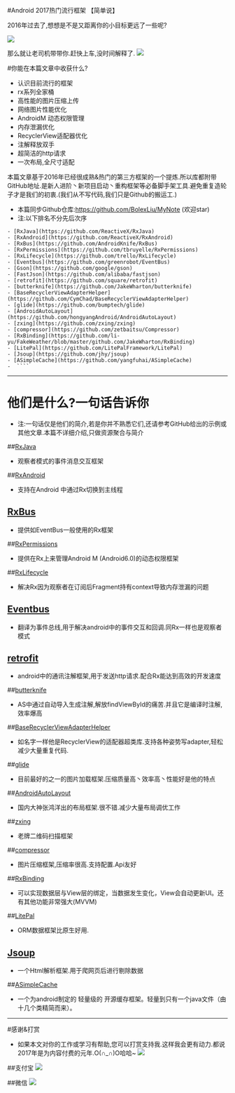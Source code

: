 #Android 2017热门流行框架 【简单说】

2016年过去了,想想是不是又距离你的小目标更远了一些呢?

![](http://upload-images.jianshu.io/upload_images/1110736-a8cdf84f3101ef02.gif?imageMogr2/auto-orient/strip/h/200)


那么就让老司机带带你.赶快上车,没时间解释了.
![](http://upload-images.jianshu.io/upload_images/1110736-6ecf151b5354635d.jpg?imageMogr2/auto-orient/strip%7CimageView2/2/w/100)

#你能在本篇文章中收获什么?
 - 认识目前流行的框架
 - rx系列全家桶
 - 高性能的图片压缩上传
 - 网络图片性能优化
 - AndroidM 动态权限管理
 - 内存泄漏优化
 - RecyclerView适配器优化
 - 注解释放双手
 - 超简洁的http请求
 - 一次布局,全尺寸适配


  本篇文章基于2016年已经很成熟&热门的第三方框架的一个提炼.所以库都附带GitHub地址.是新人进阶丶新项目启动丶重构框架等必备脚手架工具.避免重复造轮子才是我们的初衷.(我们从不写代码,我们只是Github的搬运工.)
 - 本篇同步Github仓库:https://github.com/BolexLiu/MyNote (欢迎star)
 - 注:以下排名不分先后次序

 >
    - [RxJava](https://github.com/ReactiveX/RxJava)
    - [RxAndroid](https://github.com/ReactiveX/RxAndroid)
    - [RxBus](https://github.com/AndroidKnife/RxBus)
    - [RxPermissions](https://github.com/tbruyelle/RxPermissions)
    - [RxLifecycle](https://github.com/trello/RxLifecycle)
    - [Eventbus](https://github.com/greenrobot/EventBus)
    - [Gson](https://github.com/google/gson)
    - [FastJson](https://github.com/alibaba/fastjson)
    - [retrofit](https://github.com/square/retrofit)
    - [butterknife](https://github.com/JakeWharton/butterknife)
    - [BaseRecyclerViewAdapterHelper](https://github.com/CymChad/BaseRecyclerViewAdapterHelper)
    - [glide](https://github.com/bumptech/glide)
    - [AndroidAutoLayout](https://github.com/hongyangAndroid/AndroidAutoLayout)
    - [zxing](https://github.com/zxing/zxing)
    - [compressor](https://github.com/zetbaitsu/Compressor)
    - [RxBinding](https://github.com/li-yu/FakeWeather/blob/master/github.com/JakeWharton/RxBinding)
    - [LitePal](https://github.com/LitePalFramework/LitePal)
    - [Jsoup](https://github.com/jhy/jsoup)
    - [ASimpleCache](https://github.com/yangfuhai/ASimpleCache)
    -  ````
 ---
# 他们是什么?一句话告诉你
- 注:一句话仅是他们的简介,若是你并不熟悉它们,还请参考GitHub给出的示例或其他文章.本篇不详细介绍,只做资源聚合与简介

##[RxJava](https://github.com/ReactiveX/RxJava)
 - 观察者模式的事件消息交互框架

##[RxAndroid](https://github.com/ReactiveX/RxAndroid)
 - 支持在Android 中通过Rx切换到主线程

## [RxBus](https://github.com/AndroidKnife/RxBus)
 - 提供如EventBus一般使用的Rx框架

##[RxPermissions](https://github.com/tbruyelle/RxPermissions)
 - 提供在Rx上来管理Android M (Android6.0)的动态权限框架

##[RxLifecycle](https://github.com/trello/RxLifecycle)
 - 解决Rx因为观察者在订阅后Fragment持有context导致内存泄漏的问题

## [Eventbus](https://github.com/greenrobot/EventBus)
- 翻译为事件总线,用于解决android中的事件交互和回调.同Rx一样也是观察者模式

## [retrofit](https://github.com/square/retrofit)
- android中的通讯注解框架,用于发送http请求.配合Rx能达到高效的开发速度

##[butterknife](https://github.com/JakeWharton/butterknife)
 - AS中通过自动导入生成注解,解放findViewById的痛苦.并且它是编译时注解,效率爆高

##[BaseRecyclerViewAdapterHelper](https://github.com/CymChad/BaseRecyclerViewAdapterHelper)
 - 如名字一样他是RecyclerView的适配器超类库.支持各种姿势写adapter,轻松减少大量重复代码.

##[glide](https://github.com/bumptech/glide)
 - 目前最好的之一的图片加载框架.压缩质量高丶效率高丶性能好是他的特点

##[AndroidAutoLayout](https://github.com/hongyangAndroid/AndroidAutoLayout)
- 国内大神张鸿洋出的布局框架.很不错.减少大量布局调优工作

##[zxing](https://github.com/zxing/zxing)
- 老牌二维码扫描框架

##[compressor](https://github.com/zetbaitsu/Compressor)
- 图片压缩框架,压缩率很高.支持配置.Api友好

##[RxBinding](https://github.com/li-yu/FakeWeather/blob/master/github.com/JakeWharton/RxBinding)
- 可以实现数据层与View层的绑定，当数据发生变化，View会自动更新UI。还有其他功能非常强大(MVVM)

##[LitePal](https://github.com/LitePalFramework/LitePal)
- ORM数据框架比原生好用.

## [Jsoup](https://github.com/jhy/jsoup)
- 一个Html解析框架.用于爬网页后进行剔除数据

##[ASimpleCache](https://github.com/yangfuhai/ASimpleCache)
 - 一个为android制定的 轻量级的 开源缓存框架。轻量到只有一个java文件（由十几个类精简而来）。



---
#感谢&打赏
- 如果本文对你的工作或学习有帮助,您可以打赏支持我.这样我会更有动力.都说2017年是为内容付费的元年.O(∩_∩)O哈哈~
![](http://upload-images.jianshu.io/upload_images/1110736-c57defa4b04682f6.png?imageMogr2/auto-orient/strip%7CimageView2/2/w/1240)

##支付宝
![](http://upload-images.jianshu.io/upload_images/1110736-b0ea390490081c5b.png?imageMogr2/auto-orient/strip%7CimageView2/2/h/300)

##微信
![](http://upload-images.jianshu.io/upload_images/1110736-a3a7f345e0cc17ad.png?imageMogr2/auto-orient/strip%7CimageView2/2/h/300)
